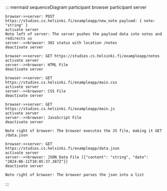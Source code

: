 ::: mermaid
sequenceDiagram
    participant browser
    participant server

    browser->>server: POST https://studies.cs.helsinki.fi/exampleapp/new_note payload: { note: "string" }
    activate server
    Note left of server: The server pushes the payload data into notes and redirects us
    server-->>browser: 302 status with location /notes
    deactivate server

    browser->>server: GET https://studies.cs.helsinki.fi/exampleapp/notes
    activate server
    server-->>browser: HTML File
    deactivate server

    browser->>server: GET https://studies.cs.helsinki.fi/exampleapp/main.css
    activate server
    server-->>browser: CSS File
    deactivate server

    browser->>server: GET https://studies.cs.helsinki.fi/exampleapp/main.js
    activate server
    server-->>browser: JavaScript File
    deactivate server

    Note right of browser: The browser executes the JS file, making it GET /data.json

    browser->>server: GET https://studies.cs.helsinki.fi/exampleapp/data.json
    activate server
    server-->>browser: JSON Data File [{"content": "string", "date": "2024-06-11T10:05:37.387Z"}]
    deactivate server

    Note right of browser: The browser parses the json into a list
:::